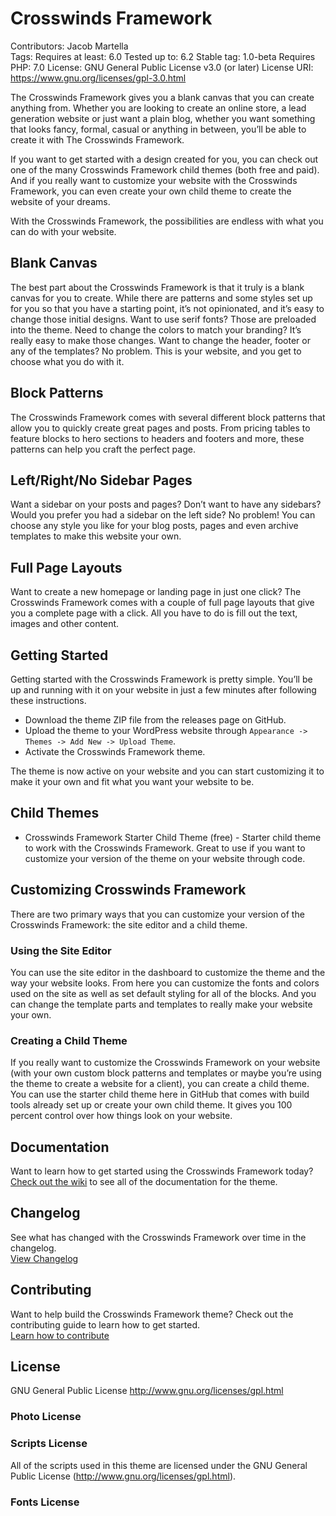 # Crosswinds Framework
Contributors: Jacob Martella  
Tags: 
Requires at least: 6.0
Tested up to: 6.2
Stable tag: 1.0-beta
Requires PHP: 7.0
License: GNU General Public License v3.0 (or later)
License URI: https://www.gnu.org/licenses/gpl-3.0.html

The Crosswinds Framework gives you a blank canvas that you can create anything from. Whether you are looking to create an online store, a lead generation website or just want a plain blog, whether you want something that looks fancy, formal, casual or anything in between, you’ll be able to create it with The Crosswinds Framework.

If you want to get started with a design created for you, you can check out one of the many Crosswinds Framework child themes (both free and paid). And if you really want to customize your website with the Crosswinds Framework, you can even create your own child theme to create the website of your dreams.

With the Crosswinds Framework, the possibilities are endless with what you can do with your website.

## Blank Canvas
The best part about the Crosswinds Framework is that it truly is a blank canvas for you to create. While there are patterns and some styles set up for you so that you have a starting point, it’s not opinionated, and it’s easy to change those initial designs. Want to use serif fonts? Those are preloaded into the theme. Need to change the colors to match your branding? It’s really easy to make those changes. Want to change the header, footer or any of the templates? No problem.
This is your website, and you get to choose what you do with it.

## Block Patterns
The Crosswinds Framework comes with several different block patterns that allow you to quickly create great pages and posts. From pricing tables to feature blocks to hero sections to headers and footers and more, these patterns can help you craft the perfect page.

## Left/Right/No Sidebar Pages
Want a sidebar on your posts and pages? Don’t want to have any sidebars? Would you prefer you had a sidebar on the left side? No problem! You can choose any style you like for your blog posts, pages and even archive templates to make this website your own.

## Full Page Layouts
Want to create a new homepage or landing page in just one click? The Crosswinds Framework comes with a couple of full page layouts that give you a complete page with a click. All you have to do is fill out the text, images and other content.

## Getting Started
Getting started with the Crosswinds Framework is pretty simple. You’ll be up and running with it on your website in just a few minutes after following these instructions.

- Download the theme ZIP file from the releases page on GitHub.
- Upload the theme to your WordPress website through `Appearance -> Themes -> Add New -> Upload Theme`.
- Activate the Crosswinds Framework theme.

The theme is now active on your website and you can start customizing it to make it your own and fit what you want your website to be.

## Child Themes
- Crosswinds Framework Starter Child Theme (free) - Starter child theme to work with the Crosswinds Framework. Great to use if you want to customize your version of the theme on your website through code.

## Customizing Crosswinds Framework
There are two primary ways that you can customize your version of the Crosswinds Framework: the site editor and a child theme.

### Using the Site Editor
You can use the site editor in the dashboard to customize the theme and the way your website looks. From here you can customize the fonts and colors used on the site as well as set default styling for all of the blocks. And you can change the template parts and templates to really make your website your own.

### Creating a Child Theme
If you really want to customize the Crosswinds Framework on your website (with your own custom block patterns and templates or maybe you’re using the theme to create a website for a client), you can create a child theme. You can use the starter child theme here in GitHub that comes with build tools already set up or create your own child theme. It gives you 100 percent control over how things look on your website.

## Documentation
Want to learn how to get started using the Crosswinds Framework today? [Check out the wiki](https://github.com/JMWebDevelopment/crosswinds-framework/wiki) to see all of the documentation for the theme.

## Changelog
See what has changed with the Crosswinds Framework over time in the changelog.  
[View Changelog](CHANGELOG.md)

## Contributing
Want to help build the Crosswinds Framework theme? Check out the contributing guide to learn how to get started.  
[Learn how to contribute](CONTRIBUTING.md)

## License
GNU General Public License
http://www.gnu.org/licenses/gpl.html

### Photo License


### Scripts License
All of the scripts used in this theme are licensed under the GNU General Public License (http://www.gnu.org/licenses/gpl.html).

### Fonts License
